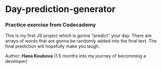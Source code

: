 # Day-prediction-generator

### Practice exercise from Codecademy

This is my first JS project which is gonna "predict" your day. There are arrays of words that are gonna be randomly added into the final text. The final prediction will hopefully make you laugh.

Author: **Hana Koubova** (1.5 months into my journey of becomming a developer)

